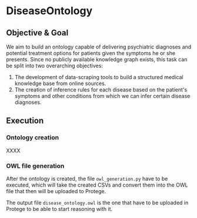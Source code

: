 # DiseaseOntology

## Objective & Goal 

We aim to build an ontology capable of delivering psychiatric diagnoses and potential treatment options for patients given the symptoms he or she presents. Since no publicly available knowledge graph exists, this task can be split into two overarching objectives:
1. The development of data-scraping tools to build a structured medical knowledge base from online sources.
2. The creation of inference rules for each disease based on the patient's symptoms and other conditions from which we can infer certain disease diagnoses.

## Execution

### Ontology creation

XXXX

### OWL file generation

After the ontology is created, the file ```owl_generation.py``` have to be executed, which will take the created CSVs and convert them into the OWL file that then will be uploaded to Protege.

The output file ```disease_ontology.owl``` is the one that have to be uploaded in Protege to be able to start reasoning with it.



